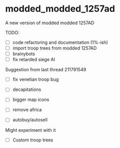 # modded_modded_1257ad
A new version of modded modded 1257AD


TODO:
- [ ] code refactoring and documentation (1%-ish) 
- [ ] import troop trees from modded 1257AD
- [ ] brainybots 
- [ ] fix retarded siege AI

Suggestion from last thread 211791549
- [ ] fix venetian troop bug
- [ ] decapitations
- [ ] bigger map icons
- [ ] remove africa 
- [ ] autobuy/autosell


Might experiment with it
- [ ] Custom troop trees

